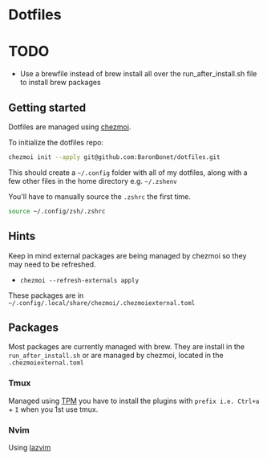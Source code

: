 # Dotfiles

# TODO
- Use a brewfile instead of brew install all over the run_after_install.sh file to install brew packages

## Getting started

Dotfiles are managed using [chezmoi](https://www.chezmoi.io/).

To initialize the dotfiles repo:

```bash
chezmoi init --apply git@github.com:BaronBonet/dotfiles.git
```

This should create a `~/.config` folder with all of my dotfiles, along with a few other files in the home directory e.g. `~/.zshenv`

You'll have to manually source the `.zshrc` the first time.

```bash
source ~/.config/zsh/.zshrc
```

## Hints

Keep in mind external packages are being managed by chezmoi so they may need to be refreshed.

- `chezmoi --refresh-externals apply`

These packages are in `~/.config/.local/share/chezmoi/.chezmoiexternal.toml`

## Packages

Most packages are currently managed with brew. They are install in the `run_after_install.sh` or are managed by chezmoi, located in the `.chezmoiexternal.toml`

### Tmux

Managed using [TPM](https://github.com/tmux-plugins/tpm) you have to install the plugins with `prefix i.e. Ctrl+a` + `I` when you 1st use tmux.

### Nvim

Using [lazvim](https://www.lazyvim.org/)

